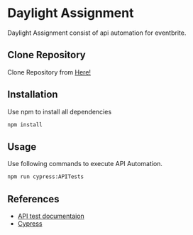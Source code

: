 # Daylight Assignment

Daylight Assignment consist of api automation for eventbrite.

## Clone Repository

Clone Repository from [Here!](https://github.com/gagandeepsingh26/daylight)

## Installation

Use npm to install all dependencies

```bash
npm install
```

## Usage
Use following commands to execute API Automation. 

```bash
npm run cypress:APITests
```

## References
- [API test documentaion](https://www.appsloveworld.com/free-online-sample-rest-api-url-for-testing/)
- [Cypress](https://docs.cypress.io/guides/overview/why-cypress)
